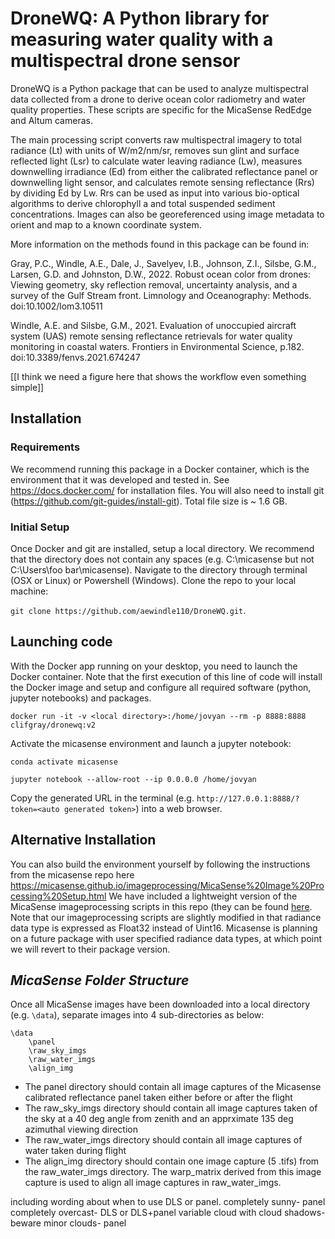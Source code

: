 # DroneWQ: A Python library for measuring water quality with a multispectral drone sensor


DroneWQ is a Python package that can be used to analyze multispectral data collected from a drone to derive ocean color radiometry and water quality properties. These scripts are specific for the MicaSense RedEdge and Altum cameras. 

The main processing script converts raw multispectral imagery to total radiance (Lt) with units of W/m2/nm/sr, removes sun glint and surface reflected light (Lsr) to calculate water leaving radiance (Lw), measures downwelling irradiance (Ed) from either the calibrated reflectance panel or downwelling light sensor, and calculates remote sensing reflectance (Rrs) by dividing Ed by Lw. Rrs can be used as input into various bio-optical algorithms to derive chlorophyll a and total suspended sediment concentrations. Images can also be georeferenced using image metadata to orient and map to a known coordinate system. 


More information on the methods found in this package can be found in:

Gray, P.C., Windle, A.E., Dale, J., Savelyev, I.B., Johnson, Z.I., Silsbe, G.M., Larsen, G.D. and Johnston, D.W., 2022. Robust ocean color from drones: Viewing geometry, sky reflection removal, uncertainty analysis, and a survey of the Gulf Stream front. Limnology and Oceanography: Methods. doi:10.1002/lom3.10511

Windle, A.E. and Silsbe, G.M., 2021. Evaluation of unoccupied aircraft system (UAS) remote sensing reflectance retrievals for water quality monitoring in coastal waters. Frontiers in Environmental Science, p.182. doi:10.3389/fenvs.2021.674247


[[I think we need a figure here that shows the workflow even something simple]]

## Installation

### Requirements

We recommend running this package in a Docker container, which is the environment that it was developed and tested in. See https://docs.docker.com/ for installation files. You will also need to install git (https://github.com/git-guides/install-git). Total file size is ~ 1.6 GB.

### Initial Setup

Once Docker and git are installed, setup a local directory. We recommend that the directory does not contain any spaces (e.g. C:\micasense but not C:\Users\foo bar\micasense). Navigate to the directory through terminal (OSX or Linux) or Powershell (Windows). Clone the repo to your local machine: 

`git clone https://github.com/aewindle110/DroneWQ.git`.  

## Launching code
    
With the Docker app running on your desktop, you need to launch the Docker container. Note that the first execution of this line of code will install the Docker image  and setup and configure all required software (python, jupyter notebooks) and packages. 
    
`docker run -it -v <local directory>:/home/jovyan --rm -p 8888:8888 clifgray/dronewq:v2`

 Activate the micasense environment and launch a jupyter notebook: 

`conda activate micasense`

`jupyter notebook --allow-root --ip 0.0.0.0 /home/jovyan`

Copy the generated URL in the terminal (e.g. `http://127.0.0.1:8888/?token=<auto generated token>`) into a web browser.

## Alternative Installation

You can also build the environment yourself by following the instructions from the micasense repo here https://micasense.github.io/imageprocessing/MicaSense%20Image%20Processing%20Setup.html We have included a lightweight version of the MicaSense imageprocessing scripts in this repo (they can be found [here](https://github.com/micasense/imageprocessing). Note that our imageprocessing scripts are slightly modified in that radiance data type is expressed as Float32 instead of Uint16. Micasense is planning on a future package with user specified radiance data types, at which point we will revert to their package version.

## ***MicaSense Folder Structure*** 
Once all MicaSense images have been downloaded into a local directory (e.g. `\data`), separate images into 4 sub-directories as below:
```
\data
    \panel
    \raw_sky_imgs
    \raw_water_imgs
    \align_img
```
* The panel directory should contain all image captures of the Micasense calibrated reflectance panel taken either before or after the flight 
* The raw_sky_imgs directory should contain all image captures taken of the sky at a 40 deg angle from zenith and an apprximate 135 deg azimuthal viewing direction
* The raw_water_imgs directory should contain all image captures of water taken during flight 
* The align_img directory should contain one image capture (5 .tifs) from the raw_water_imgs directory. The warp_matrix derived from this image capture is used to align all image captures in raw_water_imgs. 


including wording about when to use DLS or panel. 
completely sunny- panel
completely overcast- DLS or DLS+panel
variable cloud with cloud shadows- beware
minor clouds- panel
